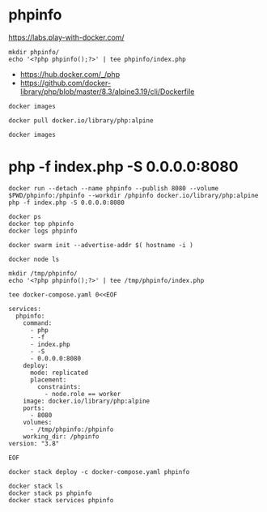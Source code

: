 # phpinfo

https://labs.play-with-docker.com/
```
mkdir phpinfo/
echo '<?php phpinfo();?>' | tee phpinfo/index.php
```
- https://hub.docker.com/_/php
- https://github.com/docker-library/php/blob/master/8.3/alpine3.19/cli/Dockerfile
```
docker images
```
```
docker pull docker.io/library/php:alpine
```
```
docker images
```
# php -f index.php -S 0.0.0.0:8080
```
docker run --detach --name phpinfo --publish 8080 --volume $PWD/phpinfo:/phpinfo --workdir /phpinfo docker.io/library/php:alpine php -f index.php -S 0.0.0.0:8080
```
```
docker ps
docker top phpinfo
docker logs phpinfo
```
```
docker swarm init --advertise-addr $( hostname -i )
```
```
docker node ls
```
```
mkdir /tmp/phpinfo/
echo '<?php phpinfo();?>' | tee /tmp/phpinfo/index.php
```
```
tee docker-compose.yaml 0<<EOF

services:
  phpinfo:
    command:
      - php
      - -f
      - index.php
      - -S
      - 0.0.0.0:8080
    deploy:
      mode: replicated
      placement:
        constraints:
          - node.role == worker
    image: docker.io/library/php:alpine
    ports:
      - 8080
    volumes:
      - /tmp/phpinfo:/phpinfo
    working_dir: /phpinfo
version: "3.8"

EOF
```
```
docker stack deploy -c docker-compose.yaml phpinfo
```
```
docker stack ls
docker stack ps phpinfo
docker stack services phpinfo
```
